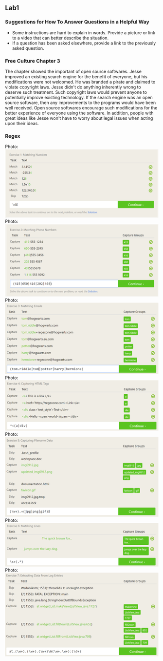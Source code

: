 ## Lab1
### Suggestions for How To Answer Questions in a Helpful Way 
  * Some instructions are hard to explain in words. Provide a picture or link to a video that can better describe the situation.
  * If a question has been asked elsewhere, provide a link to the previously asked question.

### Free Culture Chapter 3
  The chapter showed the important of open source softwares. Jesse improved an existing search engine for the benefit of everyone, 
  but his modifications were not welcomed. He was branded a pirate and claimed to violate copyright laws. Jesse didn't do anything 
  inherently wrong to deserve such treatment. Such copyright laws would prevent anyone to potentially improve existing technology. 
  If the search engine was an open source software, then any improvements to the programs would have been well received. Open source 
  softwares encourage such modifications for the better experience of everyone using the software. In addition, people with great ideas 
  like Jesse won't have to worry about legal issues when acting upon their ideas. 

### Regex
Photo: ![Regex1](images/regex1.png)  
Photo: ![Regex2](images/regex2.png)  
Photo: ![Regex3](images/regex3.png)  
Photo: ![Regex4](images/regex4.png)  
Photo: ![Regex5](images/regex5.png)  
Photo: ![Regex6](images/regex6.png)  
Photo: ![Regex7](images/regex7.png)  